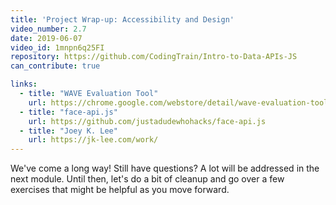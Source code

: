 ```yaml
---
title: 'Project Wrap-up: Accessibility and Design'
video_number: 2.7
date: 2019-06-07
video_id: 1mnpn6q25FI
repository: https://github.com/CodingTrain/Intro-to-Data-APIs-JS
can_contribute: true

links:
  - title: "WAVE Evaluation Tool"
    url: https://chrome.google.com/webstore/detail/wave-evaluation-tool/jbbplnpkjmmeebjpijfedlgcdilocofh
  - title: "face-api.js"
    url: https://github.com/justadudewhohacks/face-api.js
  - title: "Joey K. Lee"
    url: https://jk-lee.com/work/
---
```

We've come a long way! Still have questions? A lot will be addressed in the next module. Until then, let's do a bit of cleanup and go over a few exercises that might be helpful as you move forward.